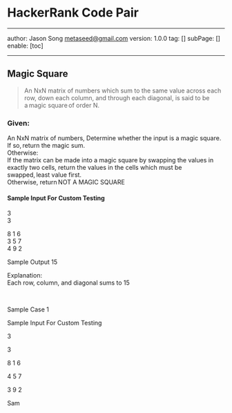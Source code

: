 # HackerRank Code Pair
---
author: Jason Song <metaseed@gmail.com>
version: 1.0.0
tag: []
subPage: []
enable: [toc]

---

## Magic Square
> An NxN matrix of numbers which sum to the same value across each row, down each column, and through each diagonal, is said to be a magic square of order N.   

### Given: 
An NxN matrix of numbers, Determine whether the input is a magic square.  If so, return the magic sum.      
Otherwise:     
If the matrix can be made into a magic square by swapping the values in exactly two cells, return the values in the cells which must be swapped, least value first.   
Otherwise, return NOT A MAGIC SQUARE 

#### Sample Input For Custom Testing 

3    
3    

8 1 6    
3 5 7    
4 9 2    

Sample Output 
15 

Explanation:  
Each row, column, and diagonal sums to 15

  

Sample Case 1 

Sample Input For Custom Testing 

3 

3 

8 1 6 

4 5 7 

3 9 2 

Sam
